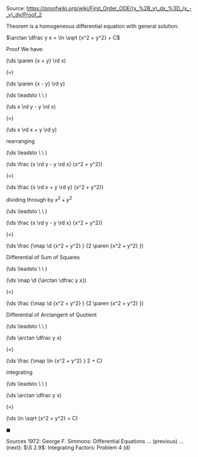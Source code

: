 # 

Source: https://proofwiki.org/wiki/First_Order_ODE/(x_%2B_y)_dx_%3D_(x_-_y)_dy/Proof_2

Theorem
is a homogeneous differential equation with general solution:

$\arctan \dfrac y x = \ln \sqrt {x^2 + y^2} + C$


Proof
We have:














\(\ds \paren {x + y} \rd x\)

\(=\)







\(\ds \paren {x - y} \rd y\)














\(\ds \leadsto \ \ \)





\(\ds x \rd y - y \rd x\)

\(=\)







\(\ds x \rd x + y \rd y\)





rearranging








\(\ds \leadsto \ \ \)





\(\ds \frac {x \rd y - y \rd x} {x^2 + y^2}\)

\(=\)







\(\ds \frac {x \rd x + y \rd y} {x^2 + y^2}\)





dividing through by $x^2 + y^2$








\(\ds \leadsto \ \ \)





\(\ds \frac {x \rd y - y \rd x} {x^2 + y^2}\)

\(=\)







\(\ds \frac {\map \d {x^2 + y^2} } {2 \paren {x^2 + y^2} }\)





Differential of Sum of Squares








\(\ds \leadsto \ \ \)





\(\ds \map \d {\arctan \dfrac y x}\)

\(=\)







\(\ds \frac {\map \d {x^2 + y^2} } {2 \paren {x^2 + y^2} }\)





Differential of Arctangent of Quotient








\(\ds \leadsto \ \ \)





\(\ds \arctan \dfrac y x\)

\(=\)







\(\ds \frac {\map \ln {x^2 + y^2} } 2 + C\)





integrating








\(\ds \leadsto \ \ \)





\(\ds \arctan \dfrac y x\)

\(=\)







\(\ds \ln \sqrt {x^2 + y^2} + C\)









$\blacksquare$


Sources
1972: George F. Simmons: Differential Equations ... (previous) ... (next): $\S 2.9$: Integrating Factors: Problem $4 \ \text{(d)}$




